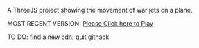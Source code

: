 A ThreeJS project showing the movement of war jets on a plane.

MOST RECENT VERSION: [Please Click here to Play](https://rawcdn.githack.com/alperenbutun/free-time-project/43c4a0f/index.html)

TO DO: find a new cdn: quit githack
